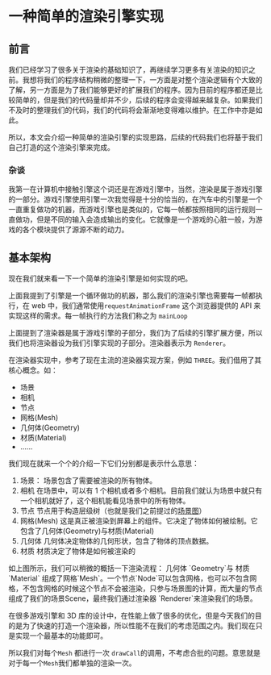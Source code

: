 # 一种简单的渲染引擎实现

## 前言

我们已经学习了很多关于渲染的基础知识了，再继续学习更多有关渲染的知识之前。我想将我们的程序结构稍微的整理一下，一方面是对整个渲染逻辑有个大致的了解，另一方面是为了我们能够更好的扩展我们的程序。因为目前的程序都还是比较简单的，但是我们的代码量却并不少，后续的程序会变得越来越复杂。如果我们不及时的整理我们的代码，我们的代码将会渐渐地变得难以维护。在工作中亦是如此。

所以，本文会介绍一种简单的渲染引擎的实现思路，后续的代码我们也将基于我们自己打造的这个渲染引擎来完成。

### 杂谈

我第一在计算机中接触引擎这个词还是在游戏引擎中，当然，渲染是属于游戏引擎的一部分。游戏引擎使用引擎一次我觉得是十分的恰当的，在汽车中的引擎是一个一直重复做功的机器，而游戏引擎也是类似的，它每一帧都按照相同的运行规则一直做功，但是不同的输入会造成输出的变化。它就像是一个游戏的心脏一般，为游戏的各个模块提供了源源不断的动力。

## 基本架构

现在我们就来看一下一个简单的渲染引擎是如何实现的吧。

上面我提到了引擎是一个循环做功的机器，那么我们的渲染引擎也需要每一帧都执行，在 web 中，我们通常使用`requestAnimationFrame` 这个浏览器提供的 API 来实现这样的需求。每一帧执行的方法我们称之为 `mainLoop`

<ImgContainer :srcs="['/img/15-simpleEngine/engine.png']" :height="300" :forceFlex="true"/>

上面提到了渲染器是属于游戏引擎的子部分，我们为了后续的引擎扩展方便，所以我们也将渲染器设为我们引擎实现的子部分。渲染器表示为 `Renderer`。

在渲染器实现中，参考了现在主流的渲染器实现方案，例如 `THREE`。我们借用了其核心概念。如：

-   场景
-   相机
-   节点
-   网格(Mesh)
-   几何体(Geometry)
-   材质(Material)
-   ……

我们现在就来一个个的介绍一下它们分别都是表示什么意思：

1. 场景：
   场景包含了需要被渲染的所有物体。
2. 相机
   在场景中，可以有 1 个相机或者多个相机。目前我们就认为场景中就只有一个相机就好了，这个相机能看见场景中的所有物体。
3. 节点
   节点用于构造层级树（也就是我们之前提过的[场景图](./9-hierarchy)）
4. 网格(Mesh)
   这是真正被渲染到屏幕上的组件。它决定了物体如何被绘制。它包含了几何体(Geometry)与材质(Material)
5. 几何体
   几何体决定物体的几何形状，包含了物体的顶点数据。
6. 材质
   材质决定了物体是如何被渲染的

<ImgContainer :srcs="['/img/15-simpleEngine/mesh2.png']" :height="500" :forceFlex="true"/>
如上图所示，我们可以稍微的概括一下渲染流程：
几何体 `Geometry`与 材质`Material` 组成了网格`Mesh`。一个节点`Node`可以包含网格，也可以不包含网格，不包含网格的时候这个节点不会被渲染，只参与场景图的计算，而大量的节点组成了我们的场景Scene，最终我们通过渲染器 `Renderer`来渲染我们的场景。

在很多游戏引擎和 3D 库的设计中，在性能上做了很多的优化，但是今天我们的目的是为了快速的打造一个渲染器，所以性能不在我们的考虑范围之内。我们现在只是实现一个最基本的功能即可。

所以我们对每个`Mesh` 都进行一次 `drawCall`的调用，不考虑合批的问题。意思就是对于每一个`Mesh`我们都单独的渲染一次。

<WebGLSimpleEngine/>

